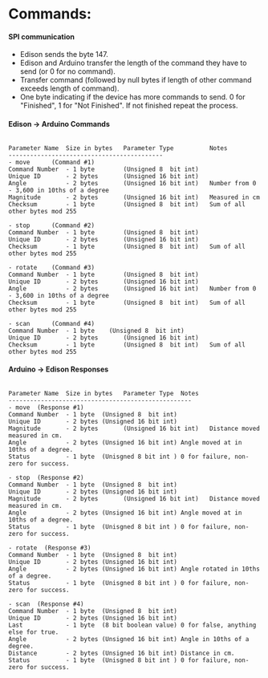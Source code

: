 # Commands:

#### SPI communication

- Edison sends the byte 147.
- Edison and Arduino transfer the length of the command they have to send (or 0 for no command).
- Transfer command (followed by null bytes if length of other command exceeds length of command).
- One byte indicating if the device has more commands to send. 0 for "Finished", 1 for "Not Finished". If not finished repeat the process.

#### Edison -> Arduino Commands
```

Parameter Name 	Size in bytes	Parameter Type			Notes
-------------------------------------------
- move 		(Command #1)
Command Number	- 1 byte  		(Unsigned 8  bit int)	
Unique ID 		- 2 bytes		(Unsigned 16 bit int)
Angle 			- 2 bytes		(Unsigned 16 bit int) 	Number from 0 - 3,600 in 10ths of a degree
Magnitude 		- 2 bytes		(Unsigned 16 bit int)	Measured in cm
Checksum		- 1 byte		(Unsigned 8  bit int) 	Sum of all other bytes mod 255

- stop 		(Command #2)
Command Number	- 1 byte  		(Unsigned 8  bit int)	
Unique ID 		- 2 bytes		(Unsigned 16 bit int)
Checksum		- 1 byte		(Unsigned 8  bit int) 	Sum of all other bytes mod 255

- rotate 	(Command #3)
Command Number	- 1 byte  		(Unsigned 8  bit int)	
Unique ID 		- 2 bytes		(Unsigned 16 bit int)
Angle 			- 2 bytes		(Unsigned 16 bit int) 	Number from 0 - 3,600 in 10ths of a degree
Checksum		- 1 byte		(Unsigned 8  bit int) 	Sum of all other bytes mod 255

- scan 		(Command #4)
Command Number	- 1 byte  	(Unsigned 8  bit int)	
Unique ID 		- 2 bytes		(Unsigned 16 bit int)
Checksum		- 1 byte		(Unsigned 8  bit int) 	Sum of all other bytes mod 255

```


#### Arduino -> Edison Responses
```

Parameter Name 	Size in bytes	Parameter Type  Notes
---------------------------------------------------
- move  (Response #1)
Command Number  - 1 byte  (Unsigned 8  bit int)	
Unique ID       - 2 bytes (Unsigned 16 bit int)
Magnitude 		- 2 bytes		(Unsigned 16 bit int)	Distance moved measured in cm.
Angle           - 2 bytes (Unsigned 16 bit int) Angle moved at in 10ths of a degree.
Status          - 1 byte  (Unisgned 8 bit int ) 0 for failure, non-zero for success.

- stop  (Response #2)
Command Number  - 1 byte  (Unsigned 8  bit int)	
Unique ID       - 2 bytes (Unsigned 16 bit int)
Magnitude 		- 2 bytes		(Unsigned 16 bit int)	Distance moved measured in cm.
Angle           - 2 bytes (Unsigned 16 bit int) Angle moved at in 10ths of a degree.
Status          - 1 byte  (Unisgned 8 bit int ) 0 for failure, non-zero for success.

- rotate  (Response #3)
Command Number  - 1 byte  (Unsigned 8  bit int)	
Unique ID       - 2 bytes (Unsigned 16 bit int)
Angle           - 2 bytes (Unsigned 16 bit int) Angle rotated in 10ths of a degree.
Status          - 1 byte  (Unisgned 8 bit int ) 0 for failure, non-zero for success.

- scan  (Response #4)
Command Number  - 1 byte  (Unsigned 8  bit int)	
Unique ID       - 2 bytes (Unsigned 16 bit int)
Last            - 1 byte  (8 bit boolean value) 0 for false, anything else for true.
Angle           - 2 bytes (Unsigned 16 bit int) Angle in 10ths of a degree.
Distance        - 2 bytes (Unsigned 16 bit int) Distance in cm.
Status          - 1 byte  (Unisgned 8 bit int ) 0 for failure, non-zero for success.

```
